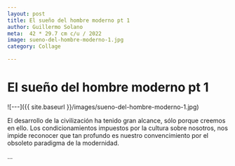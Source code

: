 ```yaml
---
layout: post
title: El sueño del hombre moderno pt 1
author: Guillermo Solano
meta:  42 * 29.7 cm c/u / 2022
image: sueno-del-hombre-moderno-1.jpg
category: Collage

---
```


# El sueño del hombre moderno pt 1

![---]({{ site.baseurl }}/images/sueno-del-hombre-moderno-1.jpg)

El desarrollo de la civilización ha tenido gran alcance, sólo porque creemos en ello. Los condicionamientos impuestos por la cultura sobre nosotros, nos impide reconocer que tan profundo es nuestro convencimiento por el obsoleto paradigma de la modernidad.

<!--

La modernidad es el término asignado a un periodo reciente de la historia de la humanidad en el que, mas que prevalecer la visión racional para dar explicación a los acontecimientos identificados en la naturaleza; se exculyen otras formas de construcción de conocimiento y de interacción con el entorno por considerarse anticientíficas.

La modernidad, más allá de la intelectualización de la realidad, se erige como una corriente de pensamiento fundamentada en la búsqueda de la objetividad a partir de la implementación de métodos y tecnologías que intentan descubrir verdades detrás del estudio especializado de la materia y los acontecimientos relacionados con la humanidad.

La modernidad se estableció en el siglo XX como un referente de la verticalidad eurocentrista, deformada en un dogma que impone sus creencias mecanicistas a través de diferentes canales en la sociedad para establecer verdades incuestionables, sin reconocer sus propios desaciertos o lo nocivo que subyace en sus paradigmas. -->




…

